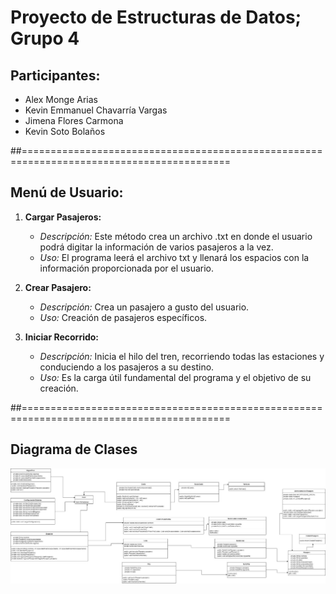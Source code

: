 # Proyecto de Estructuras de Datos; Grupo 4

## Participantes: 
- Alex Monge Arias
- Kevin Emmanuel Chavarría Vargas
- Jimena Flores Carmona
- Kevin Soto Bolaños

##==========================================================================================

## Menú de Usuario:
1. **Cargar Pasajeros:**
   - *Descripción:* Este método crea un archivo .txt en donde el usuario podrá digitar la información de varios pasajeros a la vez.
   - *Uso:* El programa leerá el archivo txt y llenará los espacios con la información proporcionada por el usuario.

2. **Crear Pasajero:**
   - *Descripción:* Crea un pasajero a gusto del usuario.
   - *Uso:* Creación de pasajeros específicos.

3. **Iniciar Recorrido:**
   - *Descripción:* Inicia el hilo del tren, recorriendo todas las estaciones y conduciendo a los pasajeros a su destino.
   - *Uso:* Es la carga útil fundamental del programa y el objetivo de su creación.

##==========================================================================================

## Diagrama de Clases
![Diagrama de clases](Proyecto%20Final/Diagrama%20de%20clases.png)
